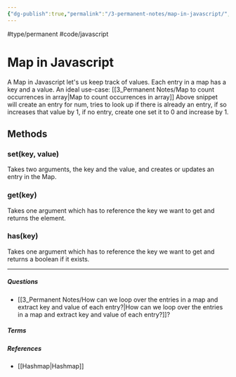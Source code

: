 ```yaml
---
{"dg-publish":true,"permalink":"/3-permanent-notes/map-in-javascript/","created":"2023-07-17T16:43:45.800-05:00","updated":"2023-08-02T14:52:25.658-05:00"}
---
```


#type/permanent #code/javascript

# Map in Javascript

A Map in Javascript let's us keep track of values. Each entry in a map has a key and a value. An ideal use-case: [[3_Permanent Notes/Map to count occurrences in array\|Map to count occurrences in array]]
Above snippet will create an entry for num, tries to look up if there is already an entry, if so increases that value by 1, if no entry, create one set it to 0 and increase by 1.

## Methods
### set(key, value)
Takes two arguments, the key and the value, and creates or updates an entry in the Map.

### get(key)
Takes one argument which has to reference the key we want to get and returns the element.

### has(key)
Takes one argument which has to reference the key we want to get and returns a boolean if it exists.

---
##### Questions
- [[3_Permanent Notes/How can we loop over the entries in a map and extract key and value of each entry?\|How can we loop over the entries in a map and extract key and value of each entry?]]?

##### Terms
<!-- Links to definition pages -->

##### References
<!-- Links to pages not referenced in the content -->
- [[Hashmap\|Hashmap]]

